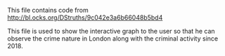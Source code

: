 This file contains code from http://bl.ocks.org/DStruths/9c042e3a6b66048b5bd4

This file is used to show the interactive graph to the user so that he can observe the crime nature in London along with the criminal activity since 2018.
